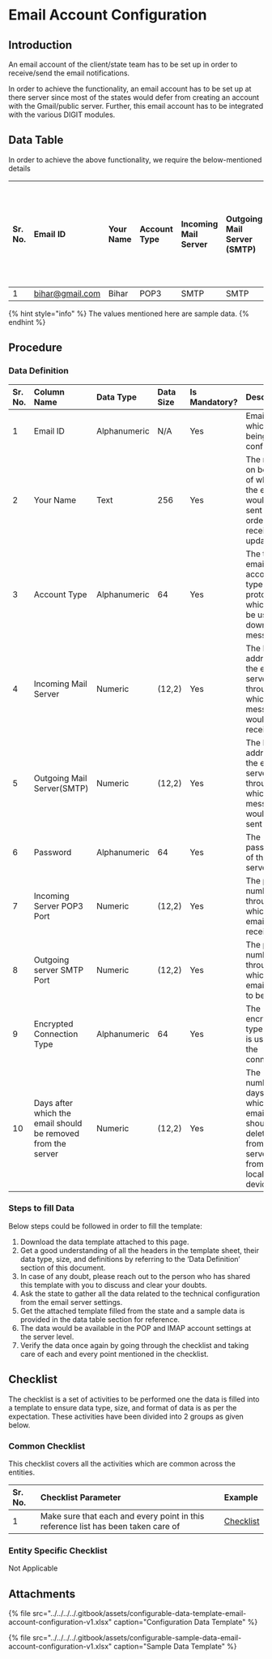 # Email Account Configuration

## Introduction

An email account of the client/state team has to be set up in order to receive/send the email notifications.

In order to achieve the functionality, an email account has to be set up at there server since most of the states would defer from creating an account with the Gmail/public server. Further, this email account has to be integrated with the various DIGIT modules.

## Data Table

In order to achieve the above functionality, we require the below-mentioned details

| Sr. No. | Email ID | Your Name | Account Type | Incoming Mail Server | Outgoing Mail Server \(SMTP\) | Password | Incoming Server POP3 Port | Outgoing server SMTP Port | Encrypted Connection Type | Days after which the email should be removed from the server |
| :--- | :--- | :--- | :--- | :--- | :--- | :--- | :--- | :--- | :--- | :--- |
| 1 | [bihar@gmail.com](mailto:bihar@gmail.com) | Bihar | POP3 | SMTP | SMTP | \*\*\*\* | 192.172.82.12 | 192.172.82.12 | Auto | 14 |

{% hint style="info" %}
The values mentioned here are sample data.
{% endhint %}

## Procedure

### Data Definition

| Sr. No. | Column Name | Data Type | Data Size | Is Mandatory? | Description |
| :--- | :--- | :--- | :--- | :--- | :--- |
| 1 | Email ID | Alphanumeric | N/A | Yes | Email id which is being configured |
| 2 | Your Name | Text | 256 | Yes | The name on behalf of which the email would be sent in order to receive the updates |
| 3 | Account Type | Alphanumeric | 64 | Yes | The type of email account type protocol which will be used to download messages |
| 4 | Incoming Mail Server | Numeric | \(12,2\) | Yes | The IP address of the email server through which messages would be received |
| 5 | Outgoing Mail Server\(SMTP\) | Numeric | \(12,2\) | Yes | The IP address of the email server through which messages would be sent |
| 6 | Password | Alphanumeric | 64 | Yes | The password of the email server |
| 7 | Incoming Server POP3 Port | Numeric | \(12,2\) | Yes | The port number through which the emails are received |
| 8 | Outgoing server SMTP Port | Numeric | \(12,2\) | Yes | The port number through which the emails are to be sent |
| 9 | Encrypted Connection Type | Alphanumeric | 64 | Yes | The encryption type which is used for the connection |
| 10 | Days after which the email should be removed from the server | Numeric | \(12,2\) | Yes | The number of days after which the email should be deleted from the server \(not from the local device\) |

### Steps to fill Data

Below steps could be followed in order to fill the template:

1. Download the data template attached to this page.
2. Get a good understanding of all the headers in the template sheet, their data type, size, and definitions by referring to the ‘Data Definition’ section of this document.
3. In case of any doubt, please reach out to the person who has shared this template with you to discuss and clear your doubts.
4. Ask the state to gather all the data related to the technical configuration from the email server settings.
5. Get the attached template filled from the state and a sample data is provided in the data table section for reference.
6. The data would be available in the POP and IMAP account settings at the server level.
7. Verify the data once again by going through the checklist and taking care of each and every point mentioned in the checklist.

## Checklist

The checklist is a set of activities to be performed one the data is filled into a template to ensure data type, size, and format of data is as per the expectation. These activities have been divided into 2 groups as given below.

### Common Checklist

This checklist covers all the activities which are common across the entities.

| Sr. No. | Checklist Parameter | Example |
| :--- | :--- | :--- |
| 1 | Make sure that each and every point in this reference list has been taken care of | [Checklist](../../module-setup/common-config/checklist.md) |

### Entity Specific Checklist

Not Applicable

## Attachments

{% file src="../../../../.gitbook/assets/configurable-data-template-email-account-configuration-v1.xlsx" caption="Configuration Data Template" %}

{% file src="../../../../.gitbook/assets/configurable-sample-data-email-account-configuration-v1.xlsx" caption="Sample Data Template" %}

